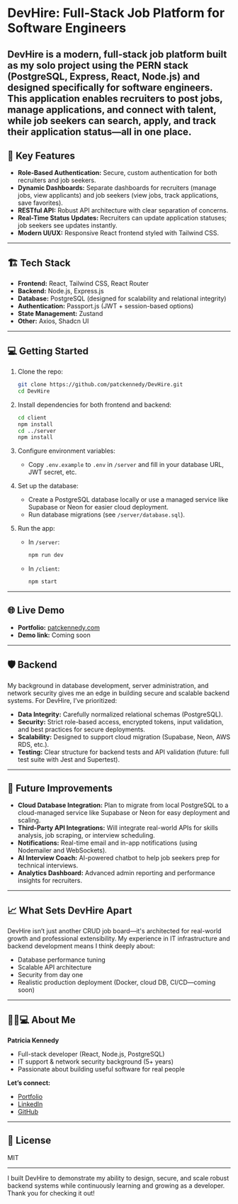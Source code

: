
# DevHire: Full-Stack Job Platform for Software Engineers

DevHire is a modern, full-stack job platform built as my solo project using the PERN stack (PostgreSQL, Express, React, Node.js) and designed specifically for software engineers. This application enables recruiters to post jobs, manage applications, and connect with talent, while job seekers can search, apply, and track their application status—all in one place.
---

## 🚀 Key Features
- **Role-Based Authentication:** Secure, custom authentication for both recruiters and job seekers.
- **Dynamic Dashboards:** Separate dashboards for recruiters (manage jobs, view applicants) and job seekers (view jobs, track applications, save favorites).
- **RESTful API:** Robust API architecture with clear separation of concerns.
- **Real-Time Status Updates:** Recruiters can update application statuses; job seekers see updates instantly.
- **Modern UI/UX:** Responsive React frontend styled with Tailwind CSS.
---

## 🏗️ Tech Stack
- **Frontend:** React, Tailwind CSS, React Router
- **Backend:** Node.js, Express.js
- **Database:** PostgreSQL (designed for scalability and relational integrity)
- **Authentication:** Passport.js (JWT + session-based options)
- **State Management:** Zustand
- **Other:** Axios, Shadcn UI
---

## 💻 Getting Started
1. Clone the repo:
    ```bash
    git clone https://github.com/patckennedy/DevHire.git
    cd DevHire
    ```
2. Install dependencies for both frontend and backend:
    ```bash
    cd client
    npm install
    cd ../server
    npm install
    ```
3. Configure environment variables:
    - Copy `.env.example` to `.env` in `/server` and fill in your database URL, JWT secret, etc.

4. Set up the database:
    - Create a PostgreSQL database locally or use a managed service like Supabase or Neon for easier cloud deployment.
    - Run database migrations (see `/server/database.sql`).

5. Run the app:
    - In `/server`:
        ```bash
        npm run dev
        ```
    - In `/client`:
        ```bash
        npm start
        ```
---
## 🌐 Live Demo
- **Portfolio:** [patckennedy.com](https://patckennedy.com)
- **Demo link:** Coming soon
---

## 🛡️ Backend
My background in database development, server administration, and network security gives me an edge in building secure and scalable backend systems. For DevHire, I’ve prioritized:
- **Data Integrity:** Carefully normalized relational schemas (PostgreSQL).
- **Security:** Strict role-based access, encrypted tokens, input validation, and best practices for secure deployments.
- **Scalability:** Designed to support cloud migration (Supabase, Neon, AWS RDS, etc.).
- **Testing:** Clear structure for backend tests and API validation (future: full test suite with Jest and Supertest).
---

## 🔗 Future Improvements
- **Cloud Database Integration:** Plan to migrate from local PostgreSQL to a cloud-managed service like Supabase or Neon for easy deployment and scaling.
- **Third-Party API Integrations:** Will integrate real-world APIs for skills analysis, job scraping, or interview scheduling.
- **Notifications:** Real-time email and in-app notifications (using Nodemailer and WebSockets).
- **AI Interview Coach:** AI-powered chatbot to help job seekers prep for technical interviews.
- **Analytics Dashboard:** Advanced admin reporting and performance insights for recruiters.
---

## 📈 What Sets DevHire Apart
DevHire isn’t just another CRUD job board—it's architected for real-world growth and professional extensibility. My experience in IT infrastructure and backend development means I think deeply about:
- Database performance tuning
- Scalable API architecture
- Security from day one
- Realistic production deployment (Docker, cloud DB, CI/CD—coming soon)
---

## 👩🏾💻 About Me
**Patricia Kennedy**  
- Full-stack developer (React, Node.js, PostgreSQL)  
- IT support & network security background (5+ years)  
- Passionate about building useful software for real people  

**Let’s connect:**  
- [Portfolio](https://patckennedy.com)  
- [LinkedIn](https://linkedin.com/in/YOUR-LINKEDIN)  
- [GitHub](https://github.com/YOUR-USERNAME)  
---

## 📄 License
MIT

---

I built DevHire to demonstrate my ability to design, secure, and scale robust backend systems while continuously learning and growing as a developer. Thank you for checking it out!
